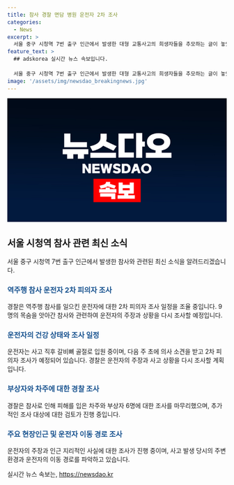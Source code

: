 ```yaml
---
title: 참사 경찰 면담 병원 운전자 2차 조사
categories:
  - News
excerpt: >
  서울 중구 시청역 7번 출구 인근에서 발생한 대형 교통사고의 희생자들을 추모하는 글이 놓였다. 사고 운전자인 차모(68)씨의 건강 상태를 살펴보고, 2차 피의자 조사 일정을 조율 중이라고 전해졌다. 사고로 피해를 입은 차주 및 부상자 등 6명에 대한 조사가 마무리됐으며, 경찰은 2차 조사에서 차씨의 주장과 사고 원인을 파악할 예정이다. 차씨는 급발진을 주장하며, 사고 당시 주변 지리를 잘 알고 있었다고 진술한 것으로 나타났다. 
feature_text: >
  ## adskorea 실시간 뉴스 속보입니다.

  서울 중구 시청역 7번 출구 인근에서 발생한 대형 교통사고의 희생자들을 추모하는 글이 놓였다. 사고 운전자인 차모(68)씨의 건강 상태를 살펴보고, 2차 피의자 조사 일정을 조율 중이라고 전해졌다. 사고로 피해를 입은 차주 및 부상자 등 6명에 대한 조사가 마무리됐으며, 경찰은 2차 조사에서 차씨의 주장과 사고 원인을 파악할 예정이다. 차씨는 급발진을 주장하며, 사고 당시 주변 지리를 잘 알고 있었다고 진술한 것으로 나타났다. 
image: '/assets/img/newsdao_breakingnews.jpg'
---
```


<p><img src="/assets/img/newsdao_breakingnews.jpg" alt="adskorea 속보" /></p>

<h2 data-ke-size="size26">서울 시청역 참사 관련 최신 소식</h2>

<p data-ke-size="size16">서울 중구 시청역 7번 출구 인근에서 발생한 참사와 관련된 최신 소식을 알려드리겠습니다. </p>

<h3><b><span style="color: #1a5490;">역주행 참사 운전자 2차 피의자 조사</span></b></h3>

<p data-ke-size="size16">경찰은 역주행 참사를 일으킨 운전자에 대한 2차 피의자 조사 일정을 조율 중입니다. 9명의 목숨을 앗아간 참사와 관련하여 운전자의 주장과 상황을 다시 조사할 예정입니다. </p>

<h3><b><span style="color: #1a5490;">운전자의 건강 상태와 조사 일정</span></b></h3>

<p data-ke-size="size16">운전자는 사고 직후 갈비뼈 골절로 입원 중이며, 다음 주 초에 의사 소견을 받고 2차 피의자 조사가 예정되어 있습니다. 경찰은 운전자의 주장과 사고 상황을 다시 조사할 계획입니다.</p>

<h3><b><span style="color: #1a5490;">부상자와 차주에 대한 경찰 조사</span></b></h3>

<p data-ke-size="size16">경찰은 참사로 인해 피해를 입은 차주와 부상자 6명에 대한 조사를 마무리했으며, 추가적인 조사 대상에 대한 검토가 진행 중입니다. </p>

<h3><b><span style="color: #1a5490;">주요 현장인근 및 운전자 이동 경로 조사</span></b></h3>

<p data-ke-size="size16">운전자의 주장과 인근 지리적인 사실에 대한 조사가 진행 중이며, 사고 발생 당시의 주변 환경과 운전자의 이동 경로를 파악하고 있습니다.</p>
실시간 뉴스 속보는, <a href="https://newsdao.kr" rel="dofollow">https://newsdao.kr</a>


